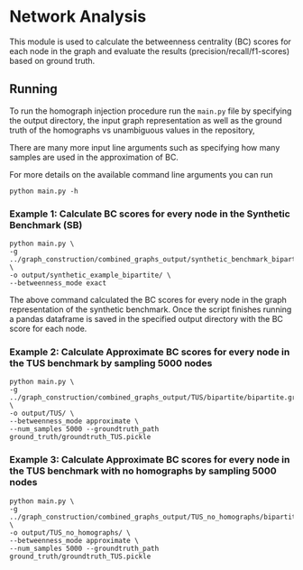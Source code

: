 # Network Analysis

This module is used to calculate the betweenness centrality (BC) scores for each node in the graph and evaluate the results (precision/recall/f1-scores) based on ground truth.

## Running
To run the homograph injection procedure run the `main.py` file by specifying the output directory, the input graph representation
as well as the ground truth of the homographs vs unambiguous values in the repository,

There are many more input line arguments such as specifying how many samples are used in the approximation of BC.

For more details on the available command line arguments you can run 
```
python main.py -h
```

### Example 1: Calculate BC scores for every node in the Synthetic Benchmark (SB)
```
python main.py \
-g ../graph_construction/combined_graphs_output/synthetic_benchmark_bipartite/bipartite/bipartite.graph \
-o output/synthetic_example_bipartite/ \
--betweenness_mode exact
```
The above command calculated the BC scores for every node in the graph representation of the synthetic benchmark.
Once the script finishes running a pandas dataframe is saved in the specified output directory with the BC score for each node.

### Example 2: Calculate Approximate BC scores for every node in the TUS benchmark by sampling 5000 nodes
```
python main.py \
-g ../graph_construction/combined_graphs_output/TUS/bipartite/bipartite.graph \
-o output/TUS/ \
--betweenness_mode approximate \
--num_samples 5000 --groundtruth_path ground_truth/groundtruth_TUS.pickle
```

### Example 3: Calculate Approximate BC scores for every node in the TUS benchmark with no homographs by sampling 5000 nodes
```
python main.py \
-g ../graph_construction/combined_graphs_output/TUS_no_homographs/bipartite/bipartite.graph \
-o output/TUS_no_homographs/ \
--betweenness_mode approximate \
--num_samples 5000 --groundtruth_path ground_truth/groundtruth_TUS.pickle
```